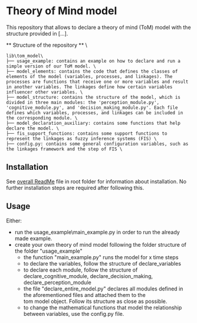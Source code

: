 # Theory of Mind model
This repository that allows to declare a theory of mind (ToM) model with the structure provided in [...]. 

** Structure of the repository ** \
```
lib\tom_model\
├── usage_example: contains an example on how to declare and run a simple version of our ToM model. \
├── model_elements: contains the code that defines the classes of elements of the model (variables, processes, and linkages). The processes are functions that receive one or more variables and result in another variables. The linkages define how certain variables influencer other variables. \
├── model_structure: contains the structure of the model, which is divided in three main modules: the 'perception_module.py', 'cognitive_module.py', and 'decision_making_module.py'. Each file defines which variables, processes, and linkages can be included in the corresponding module. \
├── model_declaration_auxiliary: contains some functions that help declare the model. \
├── fis_support_functions: contains some support functions to represent the linkages as fuzzy inference systems (FIS) \
├── config.py: contains some general configuration variables, such as the linkages framework and the step of FIS \
```

## Installation
See [overall ReadMe](README.md#Installation) file in root folder for information about installation.
No further installation steps are required after following this.

## Usage
Either:
- run the usage_example\main_example.py in order to run the already made example. 
- create your own theory of mind model following the folder structure of the folder "usage_example"
  - the function "main_example.py" runs the model for x time steps
  - to declare the variables, follow the structure of declare_variables
  - to declare each module, follow the structure of declare_cognitive_module, declare_decision_making, \
    declare_perception_module
  - the file "declare_entire_model.py" declares all modules defined in the aforementioned files and attached them to the \
    tom model object. Follow its structure as close as possible. 
  - to change the mathematical functions that model the relationship between variables, use the config.py file.